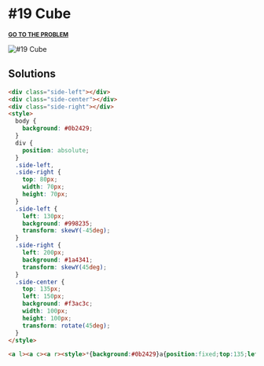 # #19 Cube

<p>
  <sup>
    <a href="https://cssbattle.dev/play/19"><strong>GO TO THE PROBLEM</strong></a>
  </sup>
</p>

![#19 Cube](https://cssbattle.dev/targets/19.png)

## Solutions

```html
<div class="side-left"></div>
<div class="side-center"></div>
<div class="side-right"></div>
<style>
  body {
    background: #0b2429;
  }
  div {
    position: absolute;
  }
  .side-left,
  .side-right {
    top: 80px;
    width: 70px;
    height: 70px;
  }
  .side-left {
    left: 130px;
    background: #998235;
    transform: skewY(-45deg);
  }
  .side-right {
    left: 200px;
    background: #1a4341;
    transform: skewY(45deg);
  }
  .side-center {
    top: 135px;
    left: 150px;
    background: #f3ac3c;
    width: 100px;
    height: 100px;
    transform: rotate(45deg);
  }
</style>
```

```html
<a l><a c><a r><style>*{background:#0b2429}a{position:fixed;top:135;left:150;background:#f3ac3c;width:100;height:100;transform:rotate(45deg)}[l],[r]{top:80;width:70;height:70}[l]{left:130;background:#998235;transform:skewY(-45deg)}[r]{left:200;background:#1a4341;transform:skewY(45deg)
```
